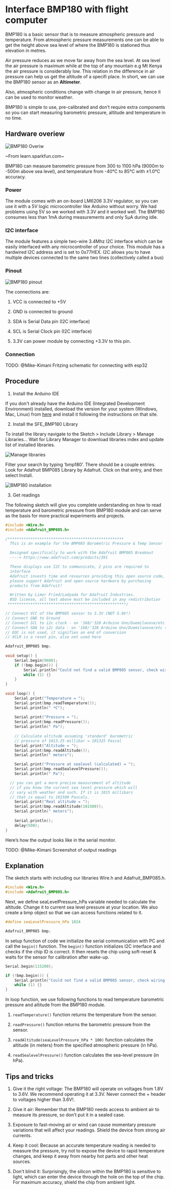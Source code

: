 # Interface BMP180 with flight computer

BMP180 is a basic sensor that is to measure atmospheric pressure and temperature. From atmospheric pressure measurements one can be able to get the height above sea level of where the BMP180 is stationed thus elevation in metres.

Air pressure reduces as we move far away from the sea level. At sea level the air pressure is maximum while at the top of any mountain e.g Mt Kenya the air pressure is considerably low. This relation in the difference in air pressure can help us get the altitude of a specifi place. In short, we can use the BMP180 sensor as an **Altimeter**.

Also, atmospheric conditions change with change in air pressure, hence it can be used to monitor weather.

BMP180 is simple to use, pre-calibrated and don’t require extra components so you can start measuring barometric pressure, altitude and temperature in no time.

## Hardware overiew

![BMP180 Overiw](misc/bmp180overview.jpg)

~From learn.sparkfun.com~

BMP180 can measure barometric pressure from 300 to 1100 hPa (9000m to -500m above sea level), and temperature from -40°C to 85°C with ±1.0°C accuracy.

### Power

The module comes with an on-board LM6206 3.3V regulator, so you can use it with a 5V logic microcontroller like Arduino without worry. We had problems using 5V so we worked with 3.3V and it worked well.
The BMP180 consumes less than 1mA during measurements and only 5μA during idle.

### I2C interface

The module features a simple two-wire 3.4Mhz I2C interface which can be easily interfaced with any microcontroller of your choice. This module has a hardwired I2C address and is set to 0x77HEX. I2C allows you to have multiple devices connected to the same two lines (collectively called a bus)

### Pinout

![BMP180 pinout](https://components101.com/asset/sites/default/files/component_pin/BMP180-Sensor-Pinout.png)

The connections are:

1. VCC is connected to +5V

2. GND is connected to ground

3. SDA is Serial Data pin (I2C interface)

4. SCL is Serial Clock pin (I2C interface)

5. 3.3V can power module by connecting +3.3V to this pin.

### Connection

TODO: @Mike-Kimani Fritzing schematic for connecting with esp32

## Procedure

1. Install the Arduino IDE

If you don't already have the Arduino IDE (Integrated Development Environment) installed, download the version for your system (Windows, Mac, Linux) from [here](http://arduino.cc/en/Main/Software) and install it following the instructions on that site.

2. Install the SFE_BMP180 Library

To install the library navigate to the Sketch > Include Library > Manage Libraries… Wait for Library Manager to download libraries index and update list of installed libraries.

![Manage libraries](misc/installLibrary.png)

Filter your search by typing ‘bmp180’. There should be a couple entries. Look for Adafruit BMP085 Library by Adafruit. Click on that entry, and then select Install.

![BMP180 installation](misc/bmp180installation.png)

3. Get readings

The following sketch will give you complete understanding on how to read temperature and barometric pressure from BMP180 module and can serve as the basis for more practical experiments and projects.

```c++
#include <Wire.h>
#include <Adafruit_BMP085.h>

/*************************************************** 
  This is an example for the BMP085 Barometric Pressure & Temp Sensor

  Designed specifically to work with the Adafruit BMP085 Breakout 
  ----> https://www.adafruit.com/products/391

  These displays use I2C to communicate, 2 pins are required to  
  interface
  Adafruit invests time and resources providing this open source code, 
  please support Adafruit and open-source hardware by purchasing 
  products from Adafruit!

  Written by Limor Fried/Ladyada for Adafruit Industries.  
  BSD license, all text above must be included in any redistribution
 ****************************************************/

// Connect VCC of the BMP085 sensor to 3.3V (NOT 5.0V!)
// Connect GND to Ground
// Connect SCL to i2c clock - on '168/'328 Arduino Uno/Duemilanove/etc thats Analog 5
// Connect SDA to i2c data - on '168/'328 Arduino Uno/Duemilanove/etc thats Analog 4
// EOC is not used, it signifies an end of conversion
// XCLR is a reset pin, also not used here

Adafruit_BMP085 bmp;
  
void setup() {
    Serial.begin(9600);
    if (!bmp.begin()) {
        Serial.println("Could not find a valid BMP085 sensor, check wiring!");
        while (1) {}
    }
}
  
void loop() {
    Serial.print("Temperature = ");
    Serial.print(bmp.readTemperature());
    Serial.println(" *C");
    
    Serial.print("Pressure = ");
    Serial.print(bmp.readPressure());
    Serial.println(" Pa");
    
    // Calculate altitude assuming 'standard' barometric
    // pressure of 1013.25 millibar = 101325 Pascal
    Serial.print("Altitude = ");
    Serial.print(bmp.readAltitude());
    Serial.println(" meters");

    Serial.print("Pressure at sealevel (calculated) = ");
    Serial.print(bmp.readSealevelPressure());
    Serial.println(" Pa");

  // you can get a more precise measurement of altitude
  // if you know the current sea level pressure which will
  // vary with weather and such. If it is 1015 millibars
  // that is equal to 101500 Pascals.
    Serial.print("Real altitude = ");
    Serial.print(bmp.readAltitude(101500));
    Serial.println(" meters");
    
    Serial.println();
    delay(500);
}
```

Here’s how the output looks like in the serial monitor.

TODO: @Mike-Kimani Screenshot of output readings

## Explanation

The sketch starts with including our libraries Wire.h and Adafruit_BMP085.h.

```c++
#include <Wire.h>
#include <Adafruit_BMP085.h>
```

Next, we define seaLevelPressure_hPa variable needed to calculate the altitude. Change it to current sea level pressure at your location.
We also create a bmp object so that we can access functions related to it.

```c++
#define seaLevelPressure_hPa 1024

Adafruit_BMP085 bmp;
```

In setup function of code we initialize the serial communication with PC and call the `begin()` function. The `begin()` function initializes I2C interface and checks if the chip ID is correct. It then resets the chip using soft-reset & waits for the sensor for calibration after wake-up.

```c++
Serial.begin(115200);

if (!bmp.begin()) {
    Serial.println("Could not find a valid BMP085 sensor, check wiring!");
    while (1) {}
}
```

In loop function, we use following functions to read temperature barometric pressure and altitude from the BMP180 module.

1. `readTemperature()` function returns the temperature from the sensor.

2. `readPressure()` function returns the barometric pressure from the sensor.

3. `readAltitude(seaLevelPressure_hPa * 100)` function calculates the altitude (in meters) from the specified atmospheric pressure (in hPa).

4. `readSealevelPressure()` function calculates the sea-level pressure (in hPa).

## Tips and tricks

1. Give it the right voltage: The BMP180 will operate on voltages from 1.8V to 3.6V. We recommend operating it at 3.3V. Never connect the + header to voltages higher than 3.6V!.

2. Give it air: Remember that the BMP180 needs access to ambient air to measure its pressure, so don't put it in a sealed case.

3. Exposure to fast-moving air or wind can cause momentary pressure variations that will affect your readings. Shield the device from strong air currents.

4. Keep it cool: Because an accurate temperature reading is needed to measure the pressure, try not to expose the device to rapid temperature changes, and keep it away from nearby hot parts and other heat sources.

5. Don't blind it: Surprisingly, the silicon within the BMP180 is sensitive to light, which can enter the device through the hole on the top of the chip. For maximum accuracy, shield the chip from ambient light.
